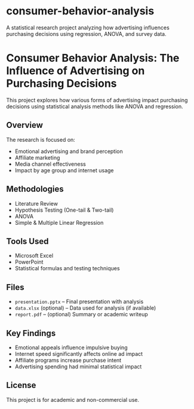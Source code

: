 # consumer-behavior-analysis
A statistical research project analyzing how advertising influences purchasing decisions using regression, ANOVA, and survey data.

# Consumer Behavior Analysis: The Influence of Advertising on Purchasing Decisions

This project explores how various forms of advertising impact purchasing decisions using statistical analysis methods like ANOVA and regression.

## Overview

The research is focused on:
- Emotional advertising and brand perception
- Affiliate marketing
- Media channel effectiveness
- Impact by age group and internet usage

## Methodologies

- Literature Review
- Hypothesis Testing (One-tail & Two-tail)
- ANOVA
- Simple & Multiple Linear Regression

## Tools Used

- Microsoft Excel
- PowerPoint
- Statistical formulas and testing techniques

## Files

- `presentation.pptx` – Final presentation with analysis
- `data.xlsx` (optional) – Data used for analysis (if available)
- `report.pdf` – (optional) Summary or academic writeup

## Key Findings

- Emotional appeals influence impulsive buying
- Internet speed significantly affects online ad impact
- Affiliate programs increase purchase intent
- Advertising spending had minimal statistical impact

## License

This project is for academic and non-commercial use.
